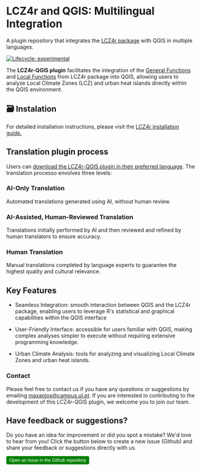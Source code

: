 # LCZ4r and QGIS: Multilingual Integration
A plugin repository that integrates the [LCZ4r package](https://github.com/ByMaxAnjos/LCZ4r) with QGIS in multiple languages. 

  <!-- badges: start -->
  [![Lifecycle: experimental](https://img.shields.io/badge/lifecycle-experimental-orange.svg)](https://lifecycle.r-lib.org/articles/stages.html#experimental)
  <!-- badges: end -->

The **LCZ4r-QGIS plugin** facilitates the integration of the [General Functions](https://bymaxanjos.github.io/LCZ4r/articles/Introd_genera_LCZ4r.html) and [Local Functions](https://bymaxanjos.github.io/LCZ4r/articles/Introd_local_LCZ4r.html) from LCZ4r package into QGIS, allowing users to analyze Local Climate Zones (LCZ) and urban heat islands directly within the QGIS environment.

## 🗃️ Instalation 

For detailed installation instructions, please visit the [LCZ4r installation guide.](https://bymaxanjos.github.io/LCZ4r/articles/instalation_lcz4r_qgis.html)

## Translation plugin process
Users can [download the LCZ4r-QGIS plugin in their preferred language](https://bymaxanjos.github.io/LCZ4r/articles/multilingual_lcz4r_qgis.html). The translation processo envolves three levels:

### AI-Only Translation
Automated translations generated using AI, without human review.


### AI-Assisted, Human-Reviewed Translation
Translations initially performed by AI and then reviewed and refined by human translators to ensure accuracy.


### Human Translation
Manual translations completed by language experts to guarantee the highest quality and cultural relevance.


## Key Features
* Seamless Integration: smooth interaction between QGIS and the LCZ4r package, enabling users to leverage R's statistical and graphical capabilities within the QGIS interface 

* User-Friendly Interface: accessible for users familiar with QGIS, making complex analyses simpler to execute without requiring extensive programming knowledge.

* Urban Climate Analysis: tools for analyzing and visualizing Local Climate Zones and urban heat islands.


### Contact
Please feel free to contact us if you have any questions or suggestions by emailing [maxanjos\@campus.ul.pt](mailto:maxanjos@campus.ul.pt). If you are interested in contributing to the development of this LCZ4r-QGIS plugin, we welcome you to join our team.

## Have feedback or suggestions?
Do you have an idea for improvement or did you spot a mistake? We'd love to hear from you! Click the button below to create a new issue (Github) and share your feedback or suggestions directly with us.

<button type="button" class="btn" style="background-color: #008000; color: white; padding: .25rem .5rem; font-size: .75rem; border: none; border-radius: .25rem;">
  <a href='https://github.com/ByMaxAnjos/QGIS-LCZ4r-Multilingual/issues/new'style="text-decoration: none; color: white;">
    Open an issue in the Github repository
  </a>
</button>


